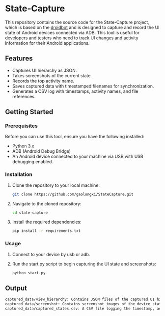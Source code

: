 # State-Capture

This repository contains the source code for the State-Capture project, which is based on the [droidbot](https://github.com/honeynet/droidbot) and is designed to capture and record the UI state of Android devices connected via ADB. This tool is useful for developers and testers who need to track UI changes and activity information for their Android applications.

## Features

- Captures UI hierarchy as JSON.
- Takes screenshots of the current state.
- Records the top activity name.
- Saves captured data with timestamped filenames for synchronization.
- Generates a CSV log with timestamps, activity names, and file references.

## Getting Started

### Prerequisites

Before you can use this tool, ensure you have the following installed:

- Python 3.x
- ADB (Android Debug Bridge)
- An Android device connected to your machine via USB with USB debugging enabled.

### Installation

1. Clone the repository to your local machine:

   ```sh
   git clone https://github.com/gaolongxi/StateCapture.git
   ```

2. Navigate to the cloned repository:

   ```sh
   cd state-capture
   ```

3. Install the required dependencies:

   ```sh
   pip install -r requirements.txt
   ```

### Usage

1. Connect to your device by usb or adb.

2. Run the start.py script to begin capturing the UI state and screenshots:

   ```sh
   python start.py
   ```

## Output

```sh
captured_data/view_hierarchy: Contains JSON files of the captured UI hierarchy.
captured_data/screenshot: Contains screenshot images of the device state.
captured_data/captured_states.csv: A CSV file logging the timestamp, activity name, and file names of captured data.
```
